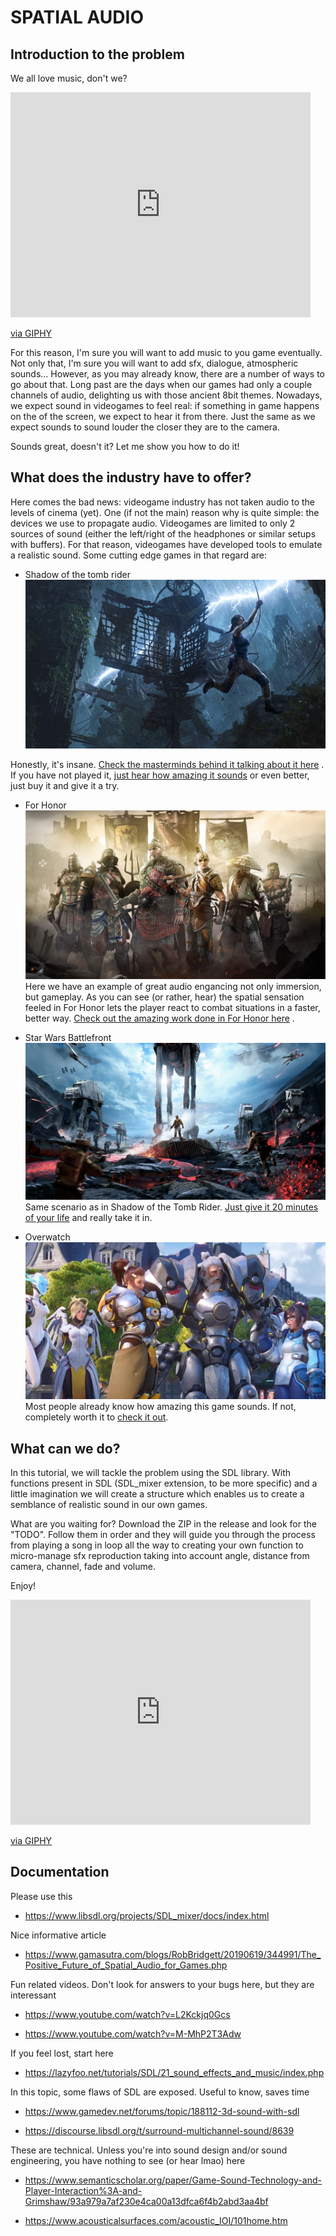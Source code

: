 # SPATIAL AUDIO 
## Introduction to the problem

We all love music, don't we? 

<iframe src="https://giphy.com/embed/ku5EcFe4PNGWA" width="480" height="360" frameBorder="0" class="giphy-embed" allowFullScreen></iframe><p><a href="https://giphy.com/gifs/it-rare-pingu-ku5EcFe4PNGWA">via GIPHY</a></p>

For this reason, I'm sure you will want to add music to you game eventually. Not only that, I'm sure you will want to add sfx, dialogue, atmospheric sounds... However, as you may already know, there are a number of ways to go about that. Long past are the days when our games had only a couple channels of audio, delighting us with those ancient 8bit themes. Nowadays, we expect sound in videogames to feel real: if something in game happens on the of the screen, we expect to hear it from there. Just the same as we expect sounds to sound louder the closer they are to the camera. 

Sounds great, doesn't it? Let me show you how to do it!


## What does the industry have to offer?

Here comes the bad news: videogame industry has not taken audio to the levels of cinema (yet). One (if not the main) reason why is quite simple: the devices we use to propagate audio. Videogames are limited to only 2 sources of sound (either the left/right of the headphones or similar setups with buffers). For that reason, videogames have developed tools to emulate a realistic sound. Some cutting edge games in that regard are:

- Shadow of the tomb rider
![](https://github.com/adriaserrano97/Spatial_Audio/blob/master/docs/tombrider.jpg)

Honestly, it's insane. [Check the masterminds behind it talking about it here](https://www.youtube.com/watch?v=Y6LRk7SXaE8) . If you have not played it, [just hear how amazing it sounds](https://www.youtube.com/watch?v=F_K1PCmga7w) or even better, just buy it and give it a try.

- For Honor
![](https://github.com/adriaserrano97/Spatial_Audio/blob/master/docs/Forhonor.jpg)
Here we have an example of great audio engancing not only immersion, but gameplay. As you can see (or rather, hear) the spatial sensation feeled in For Honor lets the player react to combat situations in a faster, better way. [Check out the amazing work done in For Honor here](https://www.youtube.com/watch?v=f_rxH8uN0vQ) .


- Star Wars Battlefront
![](https://github.com/adriaserrano97/Spatial_Audio/blob/master/docs/battlefront.jpg)
Same scenario as in Shadow of the Tomb Rider. [Just give it 20 minutes of your life](https://www.youtube.com/watch?v=DU7FCygSUug) and really take it in.


- Overwatch
![](https://github.com/adriaserrano97/Spatial_Audio/blob/master/docs/overwatch.jpg)
Most people already know how amazing this game sounds. If not, completely worth it to [check it out](https://www.youtube.com/watch?v=O161-WNZBP4). 

## What can we do?

In this tutorial, we will tackle the problem using the SDL library. With functions present in SDL (SDL_mixer extension, to be more specific) and a little imagination we will create a structure which enables us to create a semblance of realistic sound in our own games.

What are you waiting for? Download the ZIP in the release and look for the "TODO". Follow them in order and they will guide you through the process from playing a song in loop all the way to creating your own function to micro-manage sfx reproduction taking into account angle, distance from camera, channel, fade and volume.

Enjoy!

<iframe src="https://giphy.com/embed/tqfS3mgQU28ko" width="480" height="360" frameBorder="0" class="giphy-embed" allowFullScreen></iframe><p><a href="https://giphy.com/gifs/headphones-spongebob-squarepants-tqfS3mgQU28ko">via GIPHY</a></p>

## Documentation
 Please use this
- https://www.libsdl.org/projects/SDL_mixer/docs/index.html

 Nice informative article
- https://www.gamasutra.com/blogs/RobBridgett/20190619/344991/The_Positive_Future_of_Spatial_Audio_for_Games.php

 Fun related videos. Don't look for answers to your bugs here, but they are interessant 
- https://www.youtube.com/watch?v=L2Kckjq0Gcs

- https://www.youtube.com/watch?v=M-MhP2T3Adw 

 If you feel lost, start here
- https://lazyfoo.net/tutorials/SDL/21_sound_effects_and_music/index.php
 
 In this topic, some flaws of SDL are exposed. Useful to know, saves time
- https://www.gamedev.net/forums/topic/188112-3d-sound-with-sdl

- https://discourse.libsdl.org/t/surround-multichannel-sound/8639

 These are technical. Unless you're into sound design and/or sound engineering, you have nothing to see (or hear lmao) here
- https://www.semanticscholar.org/paper/Game-Sound-Technology-and-Player-Interaction%3A-and-Grimshaw/93a979a7af230e4ca00a13dfca6f4b2abd3aa4bf

 - https://www.acousticalsurfaces.com/acoustic_IOI/101home.htm




